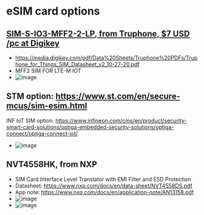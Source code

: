 # eSIM card options


## [SIM-S-IO3-MFF2-2-LP, from Truphone, $7 USD /pc at Digikey](https://www.digikey.com/en/products/detail/truphone-limited/SIM-S-IO3-MFF2-2-LP/11568182)
- https://media.digikey.com/pdf/Data%20Sheets/Truphone%20PDFs/Truphone_for_Things_SIM_Datasheet_v2_10-27-20.pdf
- MFF2 SIM FOR LTE-M IOT
- ![image](https://user-images.githubusercontent.com/42329930/225442052-3f2d903c-3695-4bf8-a911-c59b3869baee.png)
   
  

## STM option: https://www.st.com/en/secure-mcus/sim-esim.html
INF IoT SIM option: https://www.infineon.com/cms/en/product/security-smart-card-solutions/optiga-embedded-security-solutions/optiga-connect/optiga-connect-iot/
- ![image](https://user-images.githubusercontent.com/42329930/225442279-94650c37-88de-4ef7-b52c-799bef93f52f.png)



## NVT4558HK, from NXP
- SIM Card Interface Level Translator with EMI Filter and ESD Protection
- Datasheet: https://www.nxp.com/docs/en/data-sheet/NVT4558DS.pdf
- App note: https://www.nxp.com/docs/en/application-note/AN13158.pdf
- ![image](https://user-images.githubusercontent.com/42329930/226227865-dfa94b5d-0d20-4d22-a4bb-5c3db4453ebb.png)
- ![image](https://user-images.githubusercontent.com/42329930/226227755-44cefa54-edf8-424c-8e62-7bcebe1bcbe6.png)
